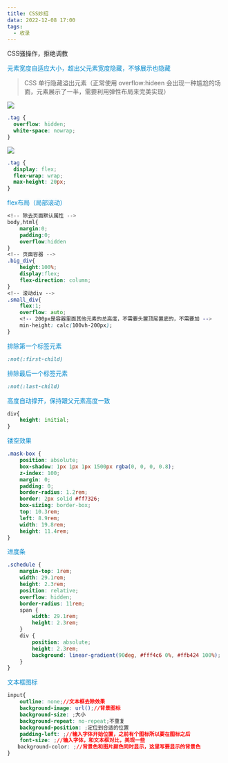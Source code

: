 ```yaml
---
title: CSS妙招
data: 2022-12-08 17:00
tags:
  - 收录
---
```


CSS骚操作，拒绝调教

<!-- more -->

<font color="#08c">元素宽度自适应大小，超出父元素宽度隐藏，不够展示也隐藏</font>

>CSS 单行隐藏溢出元素（正常使用 overflow:hideen 会出现一种尴尬的场面，元素展示了一半，需要利用弹性布局来完美实现）

![](https://gitee.com/lin-mingqi/image/raw/master/%E6%8D%A2%E8%A1%8C%E6%95%88%E6%9E%9C%E5%89%8D.png)
```css
.tag {
  overflow: hidden;
  white-space: nowrap;
}
```

![](https://gitee.com/lin-mingqi/image/raw/master/%E6%8D%A2%E8%A1%8C%E6%95%88%E6%9E%9C%E5%90%8E.png)

```css
.tag {
  display: flex;
  flex-wrap: wrap;
  max-height: 20px;
}
```

<font color="#08c">flex布局（局部滚动）</font>
```css
<!-- 除去页面默认属性 -->
body,html{
    margin:0;
    padding:0;
    overflow:hidden
}
<!-- 页面容器 -->
.big_div{
    height:100%;
    display:flex;
    flex-direction: column;
}
<!-- 滚动div -->
.small_div{
    flex:1;
    overflow: auto;
    <!-- 200px是容器里面其他元素的总高度，不需要头置顶尾置底的，不需要加 -->
    min-height: calc(100vh-200px); 
}
```


<font color="#08c">排除第一个标签元素</font>
```css
:not(:first-child)
```

<font color="#08c">排除最后一个标签元素</font>
```css
:not(:last-child)
```

<font color="#08c">高度自动撑开，保持跟父元素高度一致</font>
```css
div{
    height: initial;
}
```

<font color="#08c">镂空效果</font>
```css
.mask-box {
    position: absolute;
    box-shadow: 1px 1px 1px 1500px rgba(0, 0, 0, 0.8);
    z-index: 100;
    margin: 0;
    padding: 0;
    border-radius: 1.2rem;
    border: 2px solid #ff7326;
    box-sizing: border-box;
    top: 10.3rem;
    left: 8.9rem;
    width: 19.8rem;
    height: 11.4rem;
}
```

<font color="#08c">进度条</font>
```css
.schedule {
    margin-top: 1rem;
    width: 29.1rem;
    height: 2.3rem;
    position: relative;
    overflow: hidden;  
    border-radius: 11rem; 
    span {
        width: 29.1rem;
        height: 2.3rem;
    }
    div {
        position: absolute;
        height: 2.3rem;
        background: linear-gradient(90deg, #fff4c6 0%, #ffb424 100%);
    }
}
```

<font color="#08c">文本框图标</font>
```css
input{
    outline: none;//文本框去除效果
    background-image: url();//背景图标
    background-size: ;大小
    background-repeat: no-repeat;不重复
    background-position: ;定位到合适的位置
    padding-left: ;//输入字体开始位置，之前有个图标所以要在图标之后
    font-size: ;//输入字体，和文本框对比，美观一些
　　background-color: ;//背景色和图片颜色同时显示，这里写要显示的背景色
}
```



<!-- more -->